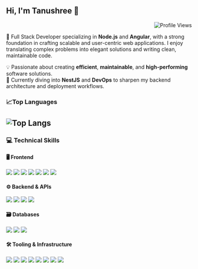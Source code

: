 ## Hi, I'm Tanushree 👋
<p align="right">
  <img src="https://komarev.com/ghpvc/?username=Tanushree-jain&label=Profile%20Hits&color=00ffcc&style=plastic" alt="Profile Views" />
</p>


🚀 Full Stack Developer specializing in **Node.js** and **Angular**, with a strong foundation in crafting scalable and user-centric web applications. I enjoy translating complex problems into elegant solutions and writing clean, maintainable code.

💡 Passionate about creating **efficient**, **maintainable**, and **high-performing** software solutions.  
🧠 Currently diving into **NestJS** and **DevOps** to sharpen my backend architecture and deployment workflows.

### 📈Top Languages
<!--
#### Overall Contributions
![Tanushree's GitHub Stats](https://github-readme-stats.vercel.app/api?username=Tanushree-jain&show_icons=true&count_private=true&theme=radical)
--->
![Top Langs](https://github-readme-stats.vercel.app/api/top-langs/?username=Tanushree-jain&layout=compact&theme=radical)
---

### 💻 Technical Skills

#### 🖥️ Frontend  
<div align="left">
  <img src="https://img.shields.io/badge/Angular-DD0031?style=for-the-badge&logo=angular&logoColor=white" />
  <img src="https://img.shields.io/badge/TypeScript-3178C6?style=for-the-badge&logo=typescript&logoColor=white" />
  <img src="https://img.shields.io/badge/JavaScript-F7DF1E?style=for-the-badge&logo=javascript&logoColor=black" />
  <img src="https://img.shields.io/badge/SCSS-CC6699?style=for-the-badge&logo=sass&logoColor=white" />
  <img src="https://img.shields.io/badge/HTML5-E34F26?style=for-the-badge&logo=html5&logoColor=white" />
  <img src="https://img.shields.io/badge/CSS3-1572B6?style=for-the-badge&logo=css3&logoColor=white" />
  <img src="https://img.shields.io/badge/Bootstrap-7952B3?style=for-the-badge&logo=bootstrap&logoColor=white" />
</div>

#### ⚙️ Backend & APIs  
<div align="left">
  <img src="https://img.shields.io/badge/Node.js-339933?style=for-the-badge&logo=nodedotjs&logoColor=white" />
  <img src="https://img.shields.io/badge/Express.js-000000?style=for-the-badge&logo=express&logoColor=white" />
  <img src="https://img.shields.io/badge/REST%20API-02569B?style=for-the-badge&logo=postman&logoColor=white" />
  <img src="https://img.shields.io/badge/GraphQL-E10098?style=for-the-badge&logo=graphql&logoColor=white" />
</div>

#### 🗃️ Databases  
<div align="left">
  <img src="https://img.shields.io/badge/MySQL-00758F?style=for-the-badge&logo=mysql&logoColor=white" />
  <img src="https://img.shields.io/badge/MongoDB-47A248?style=for-the-badge&logo=mongodb&logoColor=white" />
  <img src="https://img.shields.io/badge/Elasticsearch-005571?style=for-the-badge&logo=elasticsearch&logoColor=white" />
</div>

#### 🛠️ Tooling & Infrastructure  
<div align="left">
  <img src="https://img.shields.io/badge/GitHub-181717?style=for-the-badge&logo=github&logoColor=white" />
  <img src="https://img.shields.io/badge/GitLab-FC6D26?style=for-the-badge&logo=gitlab&logoColor=white" />
  <img src="https://img.shields.io/badge/Postman-FF6C37?style=for-the-badge&logo=postman&logoColor=white" />
  <img src="https://img.shields.io/badge/BurpSuite-FF6600?style=for-the-badge&logo=burpsuite&logoColor=white" />
  <img src="https://img.shields.io/badge/WinSCP-00827F?style=for-the-badge&logo=winscp&logoColor=white" />
  <img src="https://img.shields.io/badge/PuTTY-223344?style=for-the-badge&logo=putty&logoColor=white" />
  <img src="https://img.shields.io/badge/LDAP-2897F0?style=for-the-badge&logo=ldap&logoColor=white" />
  <img src="https://img.shields.io/badge/Kibana-005571?style=for-the-badge&logo=elastic&logoColor=white" />
</div>




